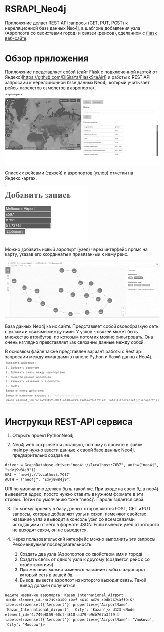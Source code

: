 # RSRAPI_Neo4j
Приложение делает REST API запросы (GET, PUT, POST) к нереляционной базе данных Neo4j, в шаблоне добавления узла (Аэропорта со свойствами город) и связей (рейсов), сделанном с [Flask веб-сайте](https://github.com/DiShaYa/FlaskSiteAirl).

# Обзор приложения
Приложение представляет собой (сайт Flask с подключенной картой от Яндекс)[https://github.com/DiShaYa/FlaskSiteAirl] и работы с REST API запросами к нереляционной базе данных Neo4j, который учитывает рейсы перелетов самолетов в аэропортах.
![](photo/Рисунок5.png)

Список с рейсами (связей) и аэропортов (узлов) отметки на Яндекс.картах.

![](photo/Рисунок6.png)

Можно добавить новый аэропорт (узел) через интерфейс прямо на карту, указав его координаты и привязанный к нему рейс.

![](photo/Рисунок3.png)

База данных Neo4j на их сайте. Представляет собой своеобразную сеть с узлами и связями между ними. У узлов и связей может быть множество атрибутов, по которым потом их можно фильтровать. Она очень наглядно представляет как связанны данные между собой.

В основном файле также представлен вариант работы с Rest api запросами между командами в панеле Python и базой данных Neo4j.
![](photo/Рисунок4.png)



# Инструкци REST-API сервиса

1. Открыть проект PythonNeo4j

2. Neo4j web сохраняется локально, поэтому в проекте в файле main.py нужно ввести данные к своей базе данных Neo4j, предварительно создав ее.
```
driver = GraphDatabase.driver("neo4j://localhost:7687", auth=("neo4j", "sdvj9w84j9"))
URI = "neo4j://localhost:7687"
AUTH = ("neo4j", "sdvj9w84j9")
```
URI по умолчанию должен быть такой же. При входе на свою бд в neo4j выведется адрес, просто нужно ставить в нужном формате в эти строки.
Логин по умолчанию тоже “neo4j”.
Пароль задается свой.

3. По моему проекту в базу данных отправляются POST, GET и PUT запросы, которые добавляют узлы и связи, изменяют свойство название узла и выводит в консоль узел со всем связями исходящими от него в формате JSON. Если вывести узел от которого не выходят связи, он не выведется.

4. Через пользовательский интерфейс можно выполнить эти запросы.
Рекомендуемая последовательность:
    1) Создать два узла (Аэропортов со свойством имя и город)
    2) Создать связь от одного узла к другому (создается рейс с со свойством имя)
    3) При желании можно изменить название любого аэропорта который есть в вашей бд.
    4) Вывод: вывести аэропорт из которого выходит связь.
Такой вывод должен получиться
```
ведите название аэропорта: Kazan_International_Airport
<Node element_id='4:749e8159-60cf-4618-ad79-e9db767a3ff9:5' labels=frozenset({'Aeroport'}) properties={'AirportName': 'Kazan_International_Airport', 'City': 'Kazan'}> d123 <Node element_id='4:749e8159-60cf-4618-ad79-e9db767a3ff9:4' labels=frozenset({'Aeroport'}) properties={'AirportName': 'Vnukovo', 'City': 'Moscow'}>
```

